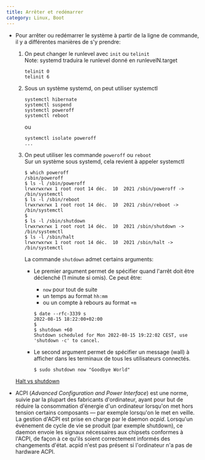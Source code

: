 ```yaml
---
title: Arrêter et redémarrer
category: Linux, Boot
---
```


* Pour arrêter ou redémarrer le système à partir de la ligne de commande, il y a différentes manières de s'y prendre:

  1. On peut changer le runlevel avec `init` ou `telinit`  
     Note: systemd traduira le runlevel donné en runlevelN.target

      ```
      telinit 0
      telinit 6
      ```

  2. Sous un système systemd, on peut utiliser systemctl

      ```
      systemctl hibernate
      systemctl suspend
      systemctl poweroff
      systemctl reboot
      ```

      ou

      ```
      systemctl isolate poweroff
      ...
      ```

  3. On peut utiliser les commande `poweroff` ou `reboot`  
      Sur un système sous systemd, cela revient à appeler systemctl

      ```
      $ which poweroff
      /sbin/poweroff
      $ ls -l /sbin/poweroff
      lrwxrwxrwx 1 root root 14 déc.  10  2021 /sbin/poweroff -> /bin/systemctl
      $ ls -l /sbin/reboot
      lrwxrwxrwx 1 root root 14 déc.  10  2021 /sbin/reboot -> /bin/systemctl
      $
      $ ls -l /sbin/shutdown
      lrwxrwxrwx 1 root root 14 déc.  10  2021 /sbin/shutdown -> /bin/systemctl
      $ ls -l /sbin/halt
      lrwxrwxrwx 1 root root 14 déc.  10  2021 /sbin/halt -> /bin/systemctl
      ```

      La commande `shutdown` admet certains arguments:

      * Le premier argument permet de spécifier quand l'arrêt doit être déclenché (1 minute si omis). Ce peut être:
        - `now` pour tout de suite
        - un temps au format `hh:mm`
        - ou un compte à rebours au format `+m`

        ```
        $ date --rfc-3339 s
        2022-08-15 18:22:00+02:00
        $
        $ shutdown +60
        Shutdown scheduled for Mon 2022-08-15 19:22:02 CEST, use 'shutdown -c' to cancel.
        ```

     * Le second argument permet de spécifier un message (wall) à afficher dans les terminaux de tous les utilisateurs connectés.

        ```
        $ sudo shutdown now "Goodbye World"
        ```

    [Halt vs shutdown](https://unix.stackexchange.com/questions/8690/what-is-the-difference-between-halt-and-shutdown-commands/196471#196471)

* ACPI (*Advanced Configuration and Power Interface*) est une norme, suivie par la plupart des fabricants d'ordinateur, ayant pour but de réduire la consommation d'énergie d'un ordinateur lorsqu'on met hors tension certains composants — par exemple lorsqu'on le met en veille.  
  La gestion d'ACPI est prise en charge par le daemon *acpid*. Lorsqu'un événement de cycle de vie se produit (par exemple shutdown), ce daemon envoie les signaux nécessaires aux chipsets conformes à l'ACPI, de façon à ce qu'ils soient correctement informés des changements d'état. acpid n'est pas présent si l'ordinateur n'a pas de hardware ACPI.